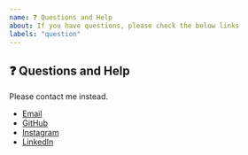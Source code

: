 ```yaml
---
name: ❓ Questions and Help
about: If you have questions, please check the below links
labels: "question"
---
```


## ❓ Questions and Help


Please contact me instead.


- [Email](mailto:sulagnadutta65@gmail.com)
- [GitHub](https://github.com/Sulagna-Dutta-Roy)
- [Instagram](https://www.instagram.com/____goodtime65/)
- [LinkedIn](https://www.linkedin.com/in/Sulagna-Dutta-Roy/)

